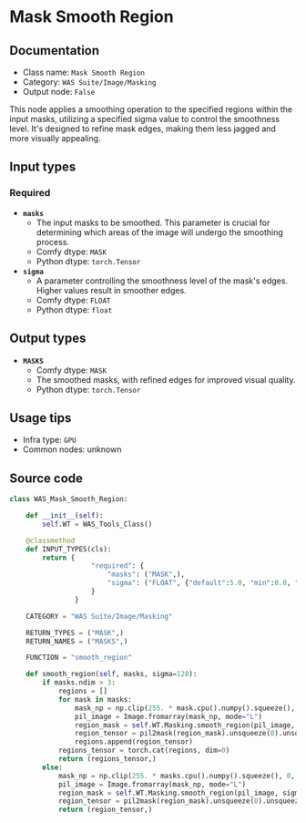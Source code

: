 # Mask Smooth Region
## Documentation
- Class name: `Mask Smooth Region`
- Category: `WAS Suite/Image/Masking`
- Output node: `False`

This node applies a smoothing operation to the specified regions within the input masks, utilizing a specified sigma value to control the smoothness level. It's designed to refine mask edges, making them less jagged and more visually appealing.
## Input types
### Required
- **`masks`**
    - The input masks to be smoothed. This parameter is crucial for determining which areas of the image will undergo the smoothing process.
    - Comfy dtype: `MASK`
    - Python dtype: `torch.Tensor`
- **`sigma`**
    - A parameter controlling the smoothness level of the mask's edges. Higher values result in smoother edges.
    - Comfy dtype: `FLOAT`
    - Python dtype: `float`
## Output types
- **`MASKS`**
    - Comfy dtype: `MASK`
    - The smoothed masks, with refined edges for improved visual quality.
    - Python dtype: `torch.Tensor`
## Usage tips
- Infra type: `GPU`
- Common nodes: unknown


## Source code
```python
class WAS_Mask_Smooth_Region:

    def __init__(self):
        self.WT = WAS_Tools_Class()

    @classmethod
    def INPUT_TYPES(cls):
        return {
                    "required": {
                        "masks": ("MASK",),
                        "sigma": ("FLOAT", {"default":5.0, "min":0.0, "max":128.0, "step":0.1}),
                    }
                }

    CATEGORY = "WAS Suite/Image/Masking"

    RETURN_TYPES = ("MASK",)
    RETURN_NAMES = ("MASKS",)

    FUNCTION = "smooth_region"

    def smooth_region(self, masks, sigma=128):
        if masks.ndim > 3:
            regions = []
            for mask in masks:
                mask_np = np.clip(255. * mask.cpu().numpy().squeeze(), 0, 255).astype(np.uint8)
                pil_image = Image.fromarray(mask_np, mode="L")
                region_mask = self.WT.Masking.smooth_region(pil_image, sigma)
                region_tensor = pil2mask(region_mask).unsqueeze(0).unsqueeze(1)
                regions.append(region_tensor)
            regions_tensor = torch.cat(regions, dim=0)
            return (regions_tensor,)
        else:
            mask_np = np.clip(255. * masks.cpu().numpy().squeeze(), 0, 255).astype(np.uint8)
            pil_image = Image.fromarray(mask_np, mode="L")
            region_mask = self.WT.Masking.smooth_region(pil_image, sigma)
            region_tensor = pil2mask(region_mask).unsqueeze(0).unsqueeze(1)
            return (region_tensor,)

```
